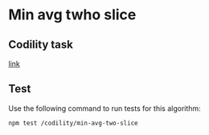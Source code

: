 # Min avg twho slice

## Codility task
[link](https://app.codility.com/programmers/lessons/5-prefix_sums/min_avg_two_slice/)

## Test

Use the following command to run tests for this algorithm:

```
npm test /codility/min-avg-two-slice
```